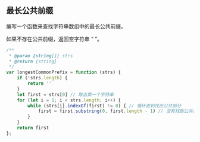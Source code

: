 ## 最长公共前缀

编写一个函数来查找字符串数组中的最长公共前缀。

如果不存在公共前缀，返回空字符串 “ ”。

```javascript
/**
 * @param {string[]} strs
 * @return {string}
 */
var longestCommonPrefix = function (strs) {
    if (!strs.length) {
        return ''
    }
    let first = strs[0] // 取出第一个字符串
    for (let i = 1; i < strs.length; i++) {
        while (strs[i].indexOf(first) != 0) { // 循环直到找出公共部分
            first = first.substring(0, first.length - 1) // 没有找到公共部分，则长度减一，继续循环匹配。
        }
    }
    return first
};
```

